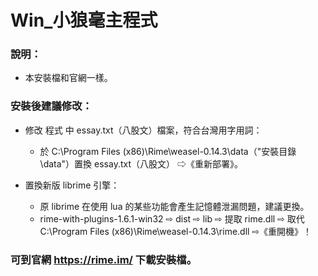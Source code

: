 # Win_小狼毫主程式

### 說明：

- 本安裝檔和官網一樣。

### 安裝後建議修改：

- 修改 程式 中 essay.txt（八股文）檔案，符合台灣用字用詞：
    - 於 C:\Program Files (x86)\Rime\weasel-0.14.3\data（"安裝目錄\data"）置換 essay.txt（八股文） ⇨《重新部署》。
    
- 置換新版 librime 引擎：
    - 原 librime 在使用 lua 的某些功能會產生記憶體泄漏問題，建議更換。
    - rime-with-plugins-1.6.1-win32 ⇨ dist ⇨ lib ⇨ 提取 rime.dll ⇨ 取代 C:\Program Files (x86)\Rime\weasel-0.14.3\rime.dll ⇨《重開機》！
    
### 可到官網 https://rime.im/ 下載安裝檔。

